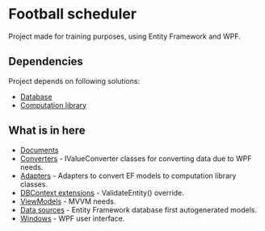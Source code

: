 ﻿# Football scheduler
Project made for training purposes, using Entity Framework and WPF.
## Dependencies
Project depends on following solutions:
- [Database](https://github.com/stanislawpolanski/FootballSchedulerDB)
- [Computation library](https://github.com/stanislawpolanski/FootballSchedulerDLL)
## What is in here
- [Documents](https://github.com/stanislawpolanski/FootballSchedulerWPF/tree/master/FootballSchedulerWPF/docs)
- [Converters](https://github.com/stanislawpolanski/FootballSchedulerWPF/tree/master/FootballSchedulerWPF/Converters) - IValueConverter classes for converting data due to WPF needs.
- [Adapters](https://github.com/stanislawpolanski/FootballSchedulerWPF/tree/master/FootballSchedulerWPF/EntitiesToLibraryAdapters) - Adapters to convert EF models to computation library classes.
- [DBContext extensions](https://github.com/stanislawpolanski/FootballSchedulerWPF/tree/master/FootballSchedulerWPF/FootballSchedulerDBContext_Extensions) - ValidateEntity() override.
- [ViewModels](https://github.com/stanislawpolanski/FootballSchedulerWPF/tree/master/FootballSchedulerWPF/ViewModels) - MVVM needs.
- [Data sources](https://github.com/stanislawpolanski/FootballSchedulerWPF/tree/master/FootballSchedulerWPF/datasources) - Entity Framework database first autogenerated models.
- [Windows](https://github.com/stanislawpolanski/FootballSchedulerWPF/tree/master/FootballSchedulerWPF/Windows) - WPF user interface.
